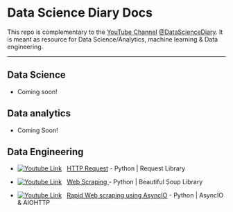 # Data Science Diary Docs
This repo is complementary to the [YouTube Channel](https://www.youtube.com/@datasciencediary) [@DataScienceDiary](https://www.youtube.com/@datasciencediary). It is meant as resource for Data Science/Analytics, machine learning & Data engineering.


[YT logo]: https://github.com/MightyStud/Data-Science-Diary-Docs/blob/main/other/youtube_logo.png


---

## Data Science
- Coming soon!


## Data analytics
- Coming Soon!


## Data Engineering
* [![Youtube Link][YT logo]](https://www.youtube.com/watch?v=9zDT8n64FFU&) &nbsp; [HTTP Request](https://www.kaggle.com/code/mohamedahmedx2/asyncio-webscraping-tutorial-high-school-data) - Python | Request Library

* [![Youtube Link][YT logo]](https://www.youtube.com/watch?v=bVVdPokXxH4) &nbsp; [Web Scraping ](https://www.kaggle.com/code/mohamedahmedx2/asyncio-webscraping-tutorial-high-school-data) - Python | Beautiful Soup Library

* [![Youtube Link][YT logo]](https://www.youtube.com/watch?v=xLX_r-sxG9E) &nbsp; [Rapid Web scraping using AsyncIO](https://www.kaggle.com/code/mohamedahmedx2/asyncio-webscraping-tutorial-high-school-data) - Python | AsyncIO & AIOHTTP





